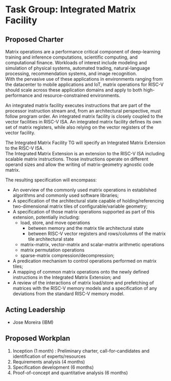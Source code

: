 # Task Group: Integrated Matrix Facility

## Proposed Charter

Matrix operations are a performance critical component of deep-learning training and inference computations, scientific computing, and computational finance.
Workloads of interest include modeling and simulation of physical systems, automated trading, natural-language processing, recommendation systems, and image recognition.  
With the pervasive use of these applications in environments ranging from the datacenter to mobile applications and IoT, matrix operations for RISC-V should scale across these application domains and apply to both high-performance and resource-constrained environments.

An integrated matrix facility executes instructions that are part of the processor instruction stream and, from an architectural perspective, must follow program order. 
An integrated matrix facility is closely coupled to the vector facilities in RISC-V ISA.
An integrated matrix facility defines its own set of matrix registers, while also relying on the vector registers of the vector facility.

The Integrated Matrix Facility TG will specify an Integrated Matrix Extension to the RISC-V ISA.  
The Integrated Matrix Extension is an extension to the RISC-V ISA including scalable matrix instructions.
Those instructions operate on different operand sizes and allow the writing of matrix-geometry agnostic code matrix. 

The resulting specification will encompass:

- An overview of the commonly used matrix operations in established algorithms and commonly used software libraries;
- A specification of the architectural state capable of holding/referencing two-dimensional matrix tiles of configurable/variable geometry;
- A specification of those matrix operations supported as part of this extension, potentially including:
	- load, store, and move operations 
		- between memory and the matrix tile architectural state
		- between RISC-V vector registers and rows/columns of the matrix tile architectural state
	- matrix-matrix, vector-matrix and scalar-matrix arithmetic operations
	- matrix permutation operations
	- sparse-matrix compression/decompression;
- A predication mechanism to control operations performed on matrix tiles;
- A mapping of common matrix operations onto the newly defined instructions in the Integrated Matrix Extension; and
- A review of the interactions of matrix load/store and prefetching of matrices with the RISC-V memory models and a specification of any deviations from the standard RISC-V memory model.

## Acting Leadership

- Jose Moreira (IBM)

## Proposed Workplan

1. Inception (1 month) : Preliminary charter, call-for-candidates and identification of experts/resources
1. Requirements analysis (4 months)
1. Specification development (6 months)
1. Proof-of-concept and quantitative analysis (6 months)

